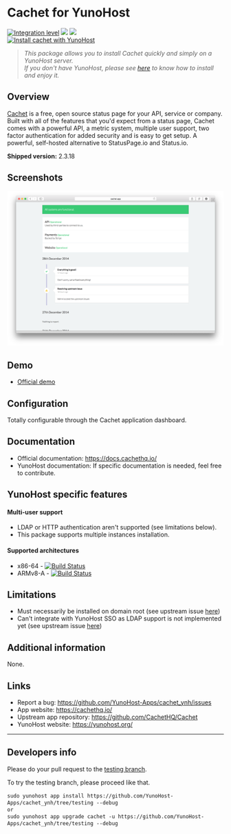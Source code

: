 # Cachet for YunoHost

[![Integration level](https://dash.yunohost.org/integration/cachet.svg)](https://dash.yunohost.org/appci/app/cachet) ![](https://ci-apps.yunohost.org/ci/badges/cachet.status.svg) ![](https://ci-apps.yunohost.org/ci/badges/cachet.maintain.svg)  
[![Install cachet with YunoHost](https://install-app.yunohost.org/install-with-yunohost.png)](https://install-app.yunohost.org/?app=cachet)

> *This package allows you to install Cachet quickly and simply on a YunoHost server.  
If you don't have YunoHost, please see [here](https://yunohost.org/#/install) to know how to install and enjoy it.*

## Overview
[Cachet](https://cachethq.io/) is a free, open source status page for your API, service or company. Built with all of the features that you'd expect from a status page, Cachet comes with a powerful API, a metric system, multiple user support, two factor authentication for added security and is easy to get setup. A powerful, self-hosted alternative to StatusPage.io and Status.io.

**Shipped version:** 2.3.18

## Screenshots

![](https://github.com/CachetHQ/Assets/raw/master/screenshots/main-interface.png)

## Demo

* [Official demo](https://demo.cachethq.io/)

## Configuration

Totally configurable through the Cachet application dashboard.

## Documentation

 * Official documentation: https://docs.cachethq.io/
 * YunoHost documentation: If specific documentation is needed, feel free to contribute.

## YunoHost specific features

#### Multi-user support

* LDAP or HTTP authentication aren't supported (see limitations below).
* This package supports multiple instances installation.

#### Supported architectures

* x86-64 - [![Build Status](https://ci-apps.yunohost.org/ci/logs/cachet%20%28Apps%29.svg)](https://ci-apps.yunohost.org/ci/apps/cachet/)
* ARMv8-A - [![Build Status](https://ci-apps-arm.yunohost.org/ci/logs/cachet%20%28Apps%29.svg)](https://ci-apps-arm.yunohost.org/ci/apps/cachet/)

## Limitations

- Must necessarily be installed on domain root (see upstream issue [here](https://github.com/CachetHQ/Cachet/issues/1696))
- Can't integrate with YunoHost SSO as LDAP support is not implemented yet (see upstream issue [here](https://github.com/CachetHQ/Cachet/issues/2108))


## Additional information

None.

## Links

 * Report a bug: https://github.com/YunoHost-Apps/cachet_ynh/issues
 * App website: https://cachethq.io/
 * Upstream app repository: https://github.com/CachetHQ/Cachet
 * YunoHost website: https://yunohost.org/

---

## Developers info

Please do your pull request to the [testing branch](https://github.com/YunoHost-Apps/cachet_ynh/tree/testing).

To try the testing branch, please proceed like that.
```
sudo yunohost app install https://github.com/YunoHost-Apps/cachet_ynh/tree/testing --debug
or
sudo yunohost app upgrade cachet -u https://github.com/YunoHost-Apps/cachet_ynh/tree/testing --debug
```
